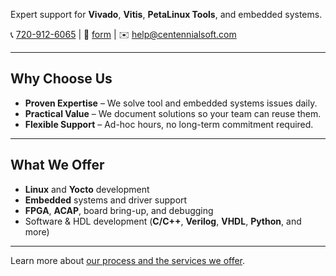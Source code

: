 Expert support for **Vivado**, **Vitis**, **PetaLinux Tools**, and embedded systems.

📞 [720-912-6065](tel:720-912-6065) \| 📝 [form](/contact/) \| ✉️  [help@centennialsoft.com](mailto:help@centennialsoft.com?subject=Support%20Request)

------

## Why Choose Us

- **Proven Expertise** – We solve tool and embedded systems issues daily.
- **Practical Value** – We document solutions so your team can reuse them.
- **Flexible Support** – Ad-hoc hours, no long-term commitment required.

------

## What We Offer

- **Linux** and **Yocto** development
- **Embedded** systems and driver support
- **FPGA**, **ACAP**, board bring-up, and debugging
- Software & HDL development (**C/C++**, **Verilog**, **VHDL**, **Python**, and more)

------

Learn more about [our process and the services we offer](/about/).

